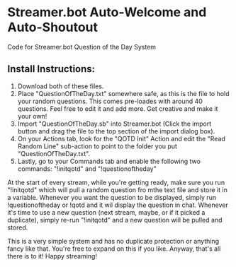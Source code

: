 # Streamer.bot Auto-Welcome and Auto-Shoutout
Code for Streamer.bot Question of the Day System

## Install Instructions:

 1. Download both of these files.
 2. Place "QuestionOfTheDay.txt" somewhere safe, as this is the file to
    hold your random questions. This comes pre-loades with around 40 questions. Feel free to edit it and add more. Get creative and make it your own!
 3. Import "QuestionOfTheDay.sb" into Streamer.bot
    (Click the import button and drag the file to the top section of the
    import dialog box).
 4. On your Actions tab, look for the "QOTD Init" Action and edit
    the "Read Random Line" sub-action to point to the folder you put
    "QuestionOfTheDay.txt".
 5. Lastly, go to your Commands tab and enable the following two commands: "!initqotd" and "!questionoftheday"

At the start of every stream, while you're getting ready, make sure you run "!initqotd" which will pull a random question fro mthe text file and store it in a variable. Whenever you want the question to be displayed, simply run !questionoftheday or !qotd and it wil display the question in chat. Whenever it's time to use a new question (next stream, maybe, or if it picked a duplicate), simply re-run "!initqotd" and a new question will be pulled and stored.

This is a very simple system and has no duplicate protection or anything fancy like that. You're free to expand on this if you like. Anyway, that's all there is to it! Happy streaming!

